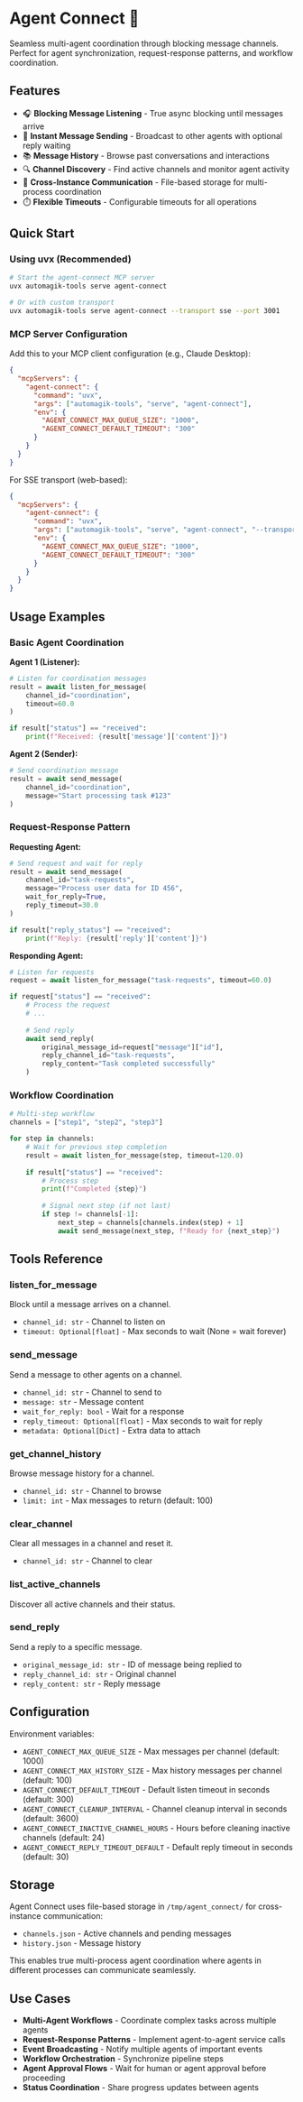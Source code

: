 # Agent Connect 🤖

Seamless multi-agent coordination through blocking message channels. Perfect for agent synchronization, request-response patterns, and workflow coordination.

## Features

- 🎧 **Blocking Message Listening** - True async blocking until messages arrive
- 📨 **Instant Message Sending** - Broadcast to other agents with optional reply waiting
- 📚 **Message History** - Browse past conversations and interactions
- 🔍 **Channel Discovery** - Find active channels and monitor agent activity
- 💾 **Cross-Instance Communication** - File-based storage for multi-process coordination
- ⏱️ **Flexible Timeouts** - Configurable timeouts for all operations

## Quick Start

### Using uvx (Recommended)

```bash
# Start the agent-connect MCP server
uvx automagik-tools serve agent-connect

# Or with custom transport
uvx automagik-tools serve agent-connect --transport sse --port 3001
```

### MCP Server Configuration

Add this to your MCP client configuration (e.g., Claude Desktop):

```json
{
  "mcpServers": {
    "agent-connect": {
      "command": "uvx",
      "args": ["automagik-tools", "serve", "agent-connect"],
      "env": {
        "AGENT_CONNECT_MAX_QUEUE_SIZE": "1000",
        "AGENT_CONNECT_DEFAULT_TIMEOUT": "300"
      }
    }
  }
}
```

For SSE transport (web-based):
```json
{
  "mcpServers": {
    "agent-connect": {
      "command": "uvx",
      "args": ["automagik-tools", "serve", "agent-connect", "--transport", "sse", "--port", "3001"],
      "env": {
        "AGENT_CONNECT_MAX_QUEUE_SIZE": "1000",
        "AGENT_CONNECT_DEFAULT_TIMEOUT": "300"
      }
    }
  }
}
```

## Usage Examples

### Basic Agent Coordination

**Agent 1 (Listener):**
```python
# Listen for coordination messages
result = await listen_for_message(
    channel_id="coordination",
    timeout=60.0
)

if result["status"] == "received":
    print(f"Received: {result['message']['content']}")
```

**Agent 2 (Sender):**
```python
# Send coordination message
result = await send_message(
    channel_id="coordination",
    message="Start processing task #123"
)
```

### Request-Response Pattern

**Requesting Agent:**
```python
# Send request and wait for reply
result = await send_message(
    channel_id="task-requests",
    message="Process user data for ID 456",
    wait_for_reply=True,
    reply_timeout=30.0
)

if result["reply_status"] == "received":
    print(f"Reply: {result['reply']['content']}")
```

**Responding Agent:**
```python
# Listen for requests
request = await listen_for_message("task-requests", timeout=60.0)

if request["status"] == "received":
    # Process the request
    # ...
    
    # Send reply
    await send_reply(
        original_message_id=request["message"]["id"],
        reply_channel_id="task-requests", 
        reply_content="Task completed successfully"
    )
```

### Workflow Coordination

```python
# Multi-step workflow
channels = ["step1", "step2", "step3"]

for step in channels:
    # Wait for previous step completion
    result = await listen_for_message(step, timeout=120.0)
    
    if result["status"] == "received":
        # Process step
        print(f"Completed {step}")
        
        # Signal next step (if not last)
        if step != channels[-1]:
            next_step = channels[channels.index(step) + 1]
            await send_message(next_step, f"Ready for {next_step}")
```

## Tools Reference

### listen_for_message
Block until a message arrives on a channel.
- `channel_id: str` - Channel to listen on
- `timeout: Optional[float]` - Max seconds to wait (None = wait forever)

### send_message
Send a message to other agents on a channel.
- `channel_id: str` - Channel to send to
- `message: str` - Message content
- `wait_for_reply: bool` - Wait for a response
- `reply_timeout: Optional[float]` - Max seconds to wait for reply
- `metadata: Optional[Dict]` - Extra data to attach

### get_channel_history
Browse message history for a channel.
- `channel_id: str` - Channel to browse
- `limit: int` - Max messages to return (default: 100)

### clear_channel
Clear all messages in a channel and reset it.
- `channel_id: str` - Channel to clear

### list_active_channels
Discover all active channels and their status.

### send_reply
Send a reply to a specific message.
- `original_message_id: str` - ID of message being replied to
- `reply_channel_id: str` - Original channel
- `reply_content: str` - Reply message

## Configuration

Environment variables:

- `AGENT_CONNECT_MAX_QUEUE_SIZE` - Max messages per channel (default: 1000)
- `AGENT_CONNECT_MAX_HISTORY_SIZE` - Max history messages per channel (default: 100)
- `AGENT_CONNECT_DEFAULT_TIMEOUT` - Default listen timeout in seconds (default: 300)
- `AGENT_CONNECT_CLEANUP_INTERVAL` - Channel cleanup interval in seconds (default: 3600)
- `AGENT_CONNECT_INACTIVE_CHANNEL_HOURS` - Hours before cleaning inactive channels (default: 24)
- `AGENT_CONNECT_REPLY_TIMEOUT_DEFAULT` - Default reply timeout in seconds (default: 30)

## Storage

Agent Connect uses file-based storage in `/tmp/agent_connect/` for cross-instance communication:
- `channels.json` - Active channels and pending messages
- `history.json` - Message history

This enables true multi-process agent coordination where agents in different processes can communicate seamlessly.

## Use Cases

- **Multi-Agent Workflows** - Coordinate complex tasks across multiple agents
- **Request-Response Patterns** - Implement agent-to-agent service calls
- **Event Broadcasting** - Notify multiple agents of important events
- **Workflow Orchestration** - Synchronize pipeline steps
- **Agent Approval Flows** - Wait for human or agent approval before proceeding
- **Status Coordination** - Share progress updates between agents